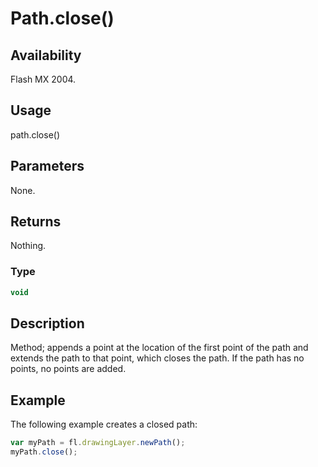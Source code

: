 # Path.close()

## Availability

Flash MX 2004.

## Usage

path.close()

## Parameters

None.

## Returns

Nothing.

### Type

```typescript
void
```

## Description

Method; appends a point at the location of the first point of the path and extends the path to that point, which closes the path. If the path has no points, no points are added.

## Example

The following example creates a closed path:

```javascript
var myPath = fl.drawingLayer.newPath();
myPath.close();
```
